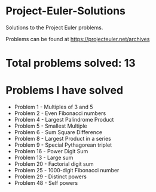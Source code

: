 # Project-Euler-Solutions
Solutions to the Project Euler problems.

Problems can be found at https://projecteuler.net/archives

# Total problems solved: 13

# Problems I have solved

* Problem 1 - Multiples of 3 and 5
* Problem 2 - Even Fibonacci numbers
* Problem 4 - Largest Palindrome Product
* Problem 5 - Smallest Multiple
* Problem 6 - Sum Square Difference
* Problem 8 - Largest Product in a series
* Problem 9 - Special Pythagorean triplet
* Problem 16 - Power Digit Sum
* Problem 13 - Large sum
* Problem 20 - Factorial digit sum
* Problem 25 - 1000-digit Fibonacci number
* Problem 29 - Distinct powers
* Problem 48 - Self powers
